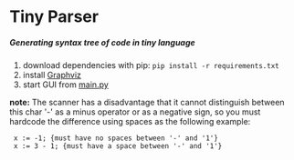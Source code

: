 # Tiny Parser
##### Generating syntax tree of code in *tiny language*

1. download dependencies with pip:
`pip install -r requirements.txt`
2. install [Graphviz](https://www.graphviz.org/download/)
3. start GUI from [main.py](main.py)

**note:**
The scanner has a disadvantage that it cannot distinguish between this char '-' as a minus operator or as a negative sign, so you must hardcode the difference using spaces as the following example:
``` 
 x := -1; {must have no spaces between '-' and '1'}
 x := 3 - 1; {must have a space between '-' and '1'}
```
